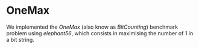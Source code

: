 # OneMax

We implemented the *OneMax* (also know as *BitCounting*) benchmark problem using *elephant56*, which consists in maximising
the number of 1 in a bit string.
